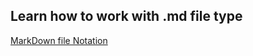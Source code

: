 ## Learn how to work with .md file type 

[MarkDown file Notation](https://medium.com/@saumya.ranjan/how-to-write-a-readme-md-file-markdown-file-20cb7cbcd6f)
